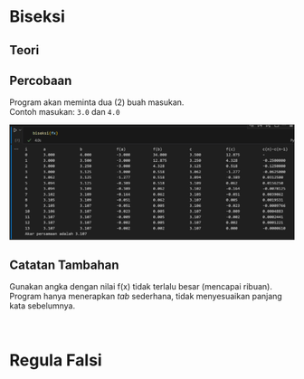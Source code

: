 # Biseksi
## Teori

## Percobaan
Program akan meminta dua (2) buah masukan.
<br>Contoh masukan: `3.0` dan `4.0`

![](../../assets/akar_non_linier/biseksi.png)

## Catatan Tambahan
Gunakan angka dengan nilai f(x) tidak terlalu besar (mencapai ribuan). Program hanya menerapkan *tab* sederhana, tidak menyesuaikan panjang kata sebelumnya.

<br>

# Regula Falsi